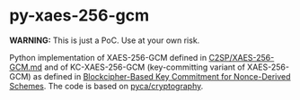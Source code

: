 # py-xaes-256-gcm

**WARNING:** This is just a PoC. Use at your own risk.

Python implementation of XAES-256-GCM defined in [C2SP/XAES-256-GCM.md](https://github.com/C2SP/C2SP/blob/main/XAES-256-GCM.md) and of KC-XAES-256-GCM (key-committing variant of XAES-256-GCM) as defined in [Blockcipher-Based Key Commitment for Nonce-Derived Schemes](https://eprint.iacr.org/2025/758.pdf). The code is based on [pyca/cryptography](https://cryptography.io).
